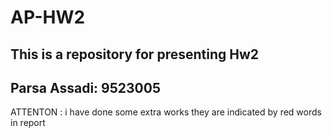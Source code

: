 # AP-HW2
This is a repository for presenting Hw2
----------------------------------------
Parsa Assadi: 9523005
---------------------------------------------
ATTENTON : i have done some extra works they are indicated by red words in report
